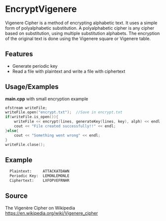 # EncryptVigenere

Vigenere Cipher is a method of encrypting alphabetic text. It uses a simple form of polyalphabetic substitution. A polyalphabetic cipher is any cipher based on substitution, using multiple substitution alphabets. The encryption of the original text is done using the Vigenere square or Vigenere table.


## Features

- Generate periodic key
- Read a file with plaintext and write a file with ciphertext


## Usage/Examples

**main.cpp** with small encryption example

```cpp
ofstream writeFile;
writeFile.open("encrypt.txt");  //Save in encrypt.txt
if(writeFile.is_open()){
    writeFile << encrypt(lines, generateKey(lines, key), alph) << endl;
    cout << "File created successfully!!" << endl;
}else{
    cout << "Something went wrong" << endl; 
}
writeFile.close();
```


## Example 

```bash
  Plaintext:     ATTACKATDAWN
  Periodic Key:  LEMONLEMONLE
  Ciphertext:    LXFOPVEFRNHR
```

## Source

The Vigenère Cipher on Wikipedia
https://en.wikipedia.org/wiki/Vigenere_cipher

